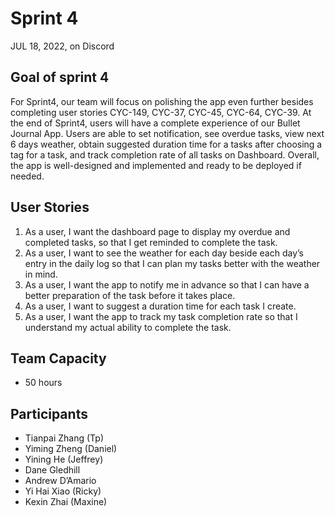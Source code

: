 # Sprint 4

JUL 18, 2022, on Discord

## Goal of sprint 4

For Sprint4, our team will focus on polishing the app even further besides
completing user stories CYC-149, CYC-37, CYC-45, CYC-64, CYC-39. At the end of
Sprint4, users will have a complete experience of our Bullet Journal App. Users
are able to set notification, see overdue tasks, view next 6 days weather,
obtain suggested duration time for a tasks after choosing a tag for a task, and
track completion rate of all tasks on Dashboard. Overall, the app is
well-designed and implemented and ready to be deployed if needed.

## User Stories

1. As a user, I want the dashboard page to display my overdue and completed
   tasks, so that I get reminded to complete the task.
2. As a user, I want to see the weather for each day beside each day’s entry in
   the daily log so that I can plan my tasks better with the weather in mind.
3. As a user, I want the app to notify me in advance so that I can have a better
   preparation of the task before it takes place.
4. As a user, I want to suggest a duration time for each task I create.
5. As a user, I want the app to track my task completion rate so that I
   understand my actual ability to complete the task.

## Team Capacity

- 50 hours

## Participants

- Tianpai Zhang (Tp)
- Yiming Zheng (Daniel)
- Yining He (Jeffrey)
- Dane Gledhill
- Andrew D’Amario
- Yi Hai Xiao (Ricky)
- Kexin Zhai (Maxine)
